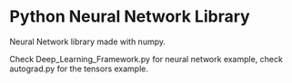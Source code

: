 # Python Neural Network Library #
Neural Network library made with numpy.

Check Deep_Learning_Framework.py for neural network example, check autograd.py for the tensors example.

